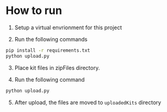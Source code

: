 # How to run
1. Setup a virtual envrionment for this project

2. Run the following commands
```bash
pip install -r requirements.txt
python upload.py
```

3. Place kit files in zipFiles directory.

4. Run the following command
```bash
python upload.py
```

5. After upload, the files are moved to `uploadedKits` directory
